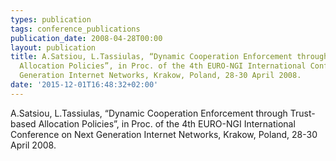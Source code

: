 ```yaml
---
types: publication
tags: conference_publications
publication_date: 2008-04-28T00:00
layout: publication
title: A.Satsiou, L.Tassiulas, “Dynamic Cooperation Enforcement through Trust-based
  Allocation Policies”, in Proc. of the 4th EURO-NGI International Conference on Next
  Generation Internet Networks, Krakow, Poland, 28-30 April 2008.
date: '2015-12-01T16:48:32+02:00'
---
```

<p>A.Satsiou, L.Tassiulas, “Dynamic Cooperation Enforcement through Trust-based Allocation Policies”, in Proc. of the 4th EURO-NGI International Conference on Next Generation Internet Networks, Krakow, Poland, 28-30 April 2008.</p>
